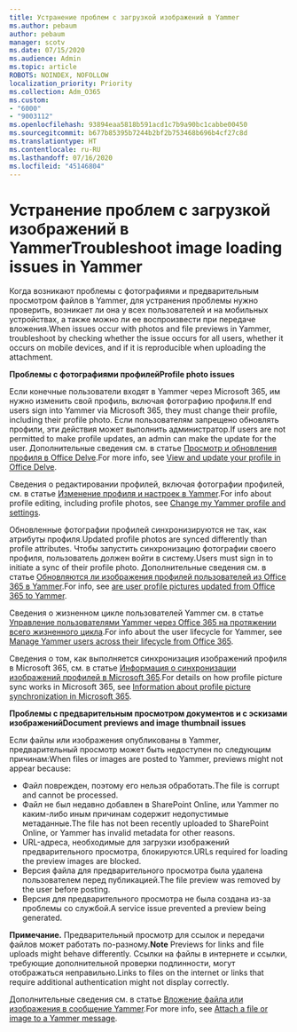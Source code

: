 ```yaml
---
title: Устранение проблем с загрузкой изображений в Yammer
ms.author: pebaum
author: pebaum
manager: scotv
ms.date: 07/15/2020
ms.audience: Admin
ms.topic: article
ROBOTS: NOINDEX, NOFOLLOW
localization_priority: Priority
ms.collection: Adm_O365
ms.custom:
- "6000"
- "9003112"
ms.openlocfilehash: 93894eaa5818b591acd1c7b9a90bc1cabbe00450
ms.sourcegitcommit: b677b85395b7244b2bf2b753468b696b4cf27c8d
ms.translationtype: HT
ms.contentlocale: ru-RU
ms.lasthandoff: 07/16/2020
ms.locfileid: "45146804"
---
```

# <a name="troubleshoot-image-loading-issues-in-yammer"></a><span data-ttu-id="cb4cb-102">Устранение проблем с загрузкой изображений в Yammer</span><span class="sxs-lookup"><span data-stu-id="cb4cb-102">Troubleshoot image loading issues in Yammer</span></span>

<span data-ttu-id="cb4cb-103">Когда возникают проблемы с фотографиями и предварительным просмотром файлов в Yammer, для устранения проблемы нужно проверить, возникает ли она у всех пользователей и на мобильных устройствах, а также можно ли ее воспроизвести при передаче вложения.</span><span class="sxs-lookup"><span data-stu-id="cb4cb-103">When issues occur with photos and file previews in Yammer, troubleshoot by checking whether the issue occurs for all users, whether it occurs on mobile devices, and if it is reproducible when uploading the attachment.</span></span>  

<span data-ttu-id="cb4cb-104">**Проблемы с фотографиями профилей**</span><span class="sxs-lookup"><span data-stu-id="cb4cb-104">**Profile photo issues**</span></span>  

<span data-ttu-id="cb4cb-105">Если конечные пользователи входят в Yammer через Microsoft 365, им нужно изменить свой профиль, включая фотографию профиля.</span><span class="sxs-lookup"><span data-stu-id="cb4cb-105">If end users sign into Yammer via Microsoft 365, they must change their profile, including their profile photo.</span></span> <span data-ttu-id="cb4cb-106">Если пользователям запрещено обновлять профили, эти действия может выполнить администратор.</span><span class="sxs-lookup"><span data-stu-id="cb4cb-106">If users are not permitted to make profile updates, an admin can make the update for the user.</span></span> <span data-ttu-id="cb4cb-107">Дополнительные сведения см. в статье [Просмотр и обновления профиля в Office Delve](https://support.microsoft.com/office/view-and-update-your-profile-in-office-delve-4e84343b-eedf-45a1-aeb9-8627ccca14ba).</span><span class="sxs-lookup"><span data-stu-id="cb4cb-107">For more info, see [View and update your profile in Office Delve](https://support.microsoft.com/office/view-and-update-your-profile-in-office-delve-4e84343b-eedf-45a1-aeb9-8627ccca14ba).</span></span>

<span data-ttu-id="cb4cb-108">Сведения о редактировании профилей, включая фотографии профилей, см. в статье [Изменение профиля и настроек в Yammer](https://support.microsoft.com/office/classic-yammer-change-my-yammer-profile-and-settings-a3aeca0e-de34-4897-9b59-de6516542851).</span><span class="sxs-lookup"><span data-stu-id="cb4cb-108">For info about profile editing, including profile photos, see [Change my Yammer profile and settings](https://support.microsoft.com/office/classic-yammer-change-my-yammer-profile-and-settings-a3aeca0e-de34-4897-9b59-de6516542851).</span></span> 

<span data-ttu-id="cb4cb-109">Обновленные фотографии профилей синхронизируются не так, как атрибуты профиля.</span><span class="sxs-lookup"><span data-stu-id="cb4cb-109">Updated profile photos are synced differently than profile attributes.</span></span> <span data-ttu-id="cb4cb-110">Чтобы запустить синхронизацию фотографии своего профиля, пользователь должен войти в систему.</span><span class="sxs-lookup"><span data-stu-id="cb4cb-110">Users must sign in to initiate a sync of their profile photo.</span></span> <span data-ttu-id="cb4cb-111">Дополнительные сведения см. в статье [Обновляются ли изображения профилей пользователей из Office 365 в Yammer](https://docs.microsoft.com/yammer/manage-yammer-users/manage-users-across-their-lifecycle#q-are-user-profile-pictures-updated-from-office-365-to-yammer).</span><span class="sxs-lookup"><span data-stu-id="cb4cb-111">For info, see [are user profile pictures updated from Office 365 to Yammer](https://docs.microsoft.com/yammer/manage-yammer-users/manage-users-across-their-lifecycle#q-are-user-profile-pictures-updated-from-office-365-to-yammer).</span></span>

<span data-ttu-id="cb4cb-112">Сведения о жизненном цикле пользователей Yammer см. в статье [Управление пользователями Yammer через Office 365 на протяжении всего жизненного цикла](https://docs.microsoft.com/yammer/manage-yammer-users/manage-users-across-their-lifecycle).</span><span class="sxs-lookup"><span data-stu-id="cb4cb-112">For info about the user lifecycle for Yammer, see [Manage Yammer users across their lifecycle from Office 365](https://docs.microsoft.com/yammer/manage-yammer-users/manage-users-across-their-lifecycle).</span></span>  

<span data-ttu-id="cb4cb-113">Сведения о том, как выполняется синхронизация изображений профиля в Microsoft 365, см. в статье [Информация о синхронизации изображений профилей в Microsoft 365](https://support.microsoft.com/office/information-about-profile-picture-synchronization-in-microsoft-365-20594d76-d054-4af4-a660-401133e3d48a).</span><span class="sxs-lookup"><span data-stu-id="cb4cb-113">For details on how profile picture sync works in Microsoft 365, see [Information about profile picture synchronization in Microsoft 365](https://support.microsoft.com/office/information-about-profile-picture-synchronization-in-microsoft-365-20594d76-d054-4af4-a660-401133e3d48a).</span></span>  

<span data-ttu-id="cb4cb-114">**Проблемы с предварительным просмотром документов и с эскизами изображений**</span><span class="sxs-lookup"><span data-stu-id="cb4cb-114">**Document previews and image thumbnail issues**</span></span>  

<span data-ttu-id="cb4cb-115">Если файлы или изображения опубликованы в Yammer, предварительный просмотр может быть недоступен по следующим причинам:</span><span class="sxs-lookup"><span data-stu-id="cb4cb-115">When files or images are posted to Yammer, previews might not appear because:</span></span> 

- <span data-ttu-id="cb4cb-116">Файл поврежден, поэтому его нельзя обработать.</span><span class="sxs-lookup"><span data-stu-id="cb4cb-116">The file is corrupt and cannot be processed.</span></span>
- <span data-ttu-id="cb4cb-117">Файл не был недавно добавлен в SharePoint Online, или Yammer по каким-либо иным причинам содержит недопустимые метаданные.</span><span class="sxs-lookup"><span data-stu-id="cb4cb-117">The file has not been recently uploaded to SharePoint Online, or Yammer has invalid metadata for other reasons.</span></span>
- <span data-ttu-id="cb4cb-118">URL-адреса, необходимые для загрузки изображений предварительного просмотра, блокируются.</span><span class="sxs-lookup"><span data-stu-id="cb4cb-118">URLs required for loading the preview images are blocked.</span></span>
- <span data-ttu-id="cb4cb-119">Версия файла для предварительного просмотра была удалена пользователем перед публикацией.</span><span class="sxs-lookup"><span data-stu-id="cb4cb-119">The file preview was removed by the user before posting.</span></span>
- <span data-ttu-id="cb4cb-120">Версия для предварительного просмотра не была создана из-за проблемы со службой.</span><span class="sxs-lookup"><span data-stu-id="cb4cb-120">A service issue prevented a preview being generated.</span></span>

<span data-ttu-id="cb4cb-121">**Примечание.** Предварительный просмотр для ссылок и передачи файлов может работать по-разному.</span><span class="sxs-lookup"><span data-stu-id="cb4cb-121">**Note** Previews for links and file uploads might behave differently.</span></span> <span data-ttu-id="cb4cb-122">Ссылки на файлы в интернете и ссылки, требующие дополнительной проверки подлинности, могут отображаться неправильно.</span><span class="sxs-lookup"><span data-stu-id="cb4cb-122">Links to files on the internet or links that require additional authentication might not display correctly.</span></span>

<span data-ttu-id="cb4cb-123">Дополнительные сведения см. в статье [Вложение файла или изображения в сообщение Yammer](https://support.microsoft.com/office/attach-a-file-or-image-to-a-yammer-message-f576d4d1-ad66-4ce4-9c43-46cf75978dbf).</span><span class="sxs-lookup"><span data-stu-id="cb4cb-123">For more info, see [Attach a file or image to a Yammer message](https://support.microsoft.com/office/attach-a-file-or-image-to-a-yammer-message-f576d4d1-ad66-4ce4-9c43-46cf75978dbf).</span></span> 